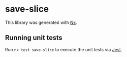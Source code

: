 # save-slice

This library was generated with [Nx](https://nx.dev).

## Running unit tests

Run `nx test save-slice` to execute the unit tests via [Jest](https://jestjs.io).
